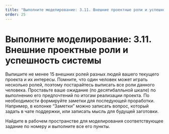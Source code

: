 ```yaml
---
title: "Выполните моделирование: 3.11. Внешние проектные роли и успешность системы"
order: 25
---
```


# Выполните моделирование: 3.11. Внешние проектные роли и успешность системы

Выпишите не менее 15 внешних ролей разных людей вашего текущего проекта и их интересы. Помните, что один человек может играть несколько ролей, поэтому постарайтесь выписать все роли данного человека. Проставьте ваше ожидание (по десятибалльной шкале) по выполнению его предпочтений по итогам реализации проекта. По необходимости формируйте заметки для последующей проработки. Например, в колонке “Заметки” можно записать вопрос, который задать в чате поддержки, или записать мысль для будущей заготовки.

Найдите в рабочем пространстве для моделирования соответствующее задание по номеру и выполните все его пункты.